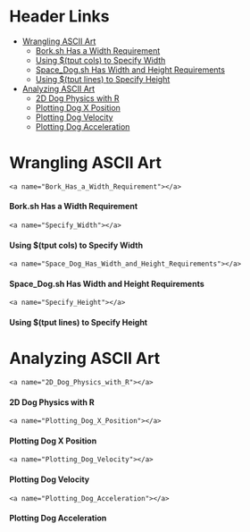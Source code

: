 # Header Links
* <a href="#Wrangling_ASCII_Art">Wrangling ASCII Art</a>
	* <a href="#Bork_Has_a_Width_Requirement">Bork.sh Has a Width Requirement</a>
	* <a href="#Specify_Width">Using $(tput cols) to Specify Width</a>
	* <a href="#Space_Dog_Has_Width_and_Height_Requirements">Space_Dog.sh Has Width and Height Requirements</a>
	* <a href="#Specify_Height">Using $(tput lines) to Specify Height</a>
* <a href="#Analyzing_ASCII_Art">Analyzing ASCII Art</a>
	* <a href="#2D_Dog_Physics_with_R">2D Dog Physics with R</a>
	* <a href="#Plotting_Dog_X_Position">Plotting Dog X Position</a>
	* <a href="#Plotting_Dog_Velocity">Plotting Dog Velocity</a>
	* <a href="#Plotting_Dog_Acceleration">Plotting Dog Acceleration</a>




<a name="Wrangling_ASCII_Art"></a>
# Wrangling ASCII Art
	<a name="Bork_Has_a_Width_Requirement"></a>
#### Bork.sh Has a Width Requirement
	<a name="Specify_Width"></a>
#### Using $(tput cols) to Specify Width
	<a name="Space_Dog_Has_Width_and_Height_Requirements"></a>
#### Space_Dog.sh Has Width and Height Requirements
	<a name="Specify_Height"></a>
#### Using $(tput lines) to Specify Height


<a name="Analyzing_ASCII_Art"></a>
# Analyzing ASCII Art
	<a name="2D_Dog_Physics_with_R"></a>
#### 2D Dog Physics with R
	<a name="Plotting_Dog_X_Position"></a>
#### Plotting Dog X Position
	<a name="Plotting_Dog_Velocity"></a>
#### Plotting Dog Velocity
	<a name="Plotting_Dog_Acceleration"></a>
#### Plotting Dog Acceleration




